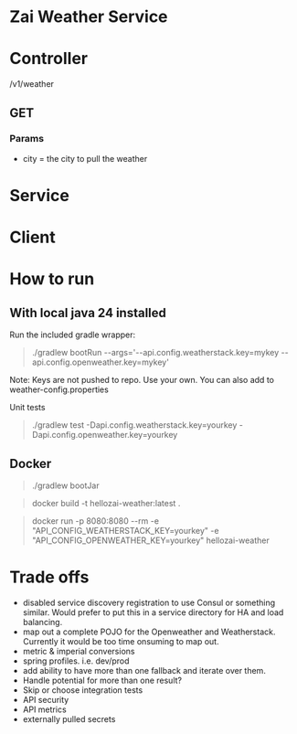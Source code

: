 # Zai Weather Service

# Controller

/v1/weather

## GET
### Params
- city = the city to pull the weather

# Service

# Client

# How to run

## With local java 24 installed

Run the included gradle wrapper:

> ./gradlew bootRun --args='--api.config.weatherstack.key=mykey --api.config.openweather.key=mykey'

Note: Keys are not pushed to repo. Use your own.
You can also add to weather-config.properties

Unit tests

> ./gradlew test -Dapi.config.weatherstack.key=yourkey -Dapi.config.openweather.key=yourkey

## Docker

> ./gradlew bootJar

> docker build -t hellozai-weather:latest .

> docker run -p 8080:8080 --rm  -e "API_CONFIG_WEATHERSTACK_KEY=yourkey" -e "API_CONFIG_OPENWEATHER_KEY=yourkey" hellozai-weather

# Trade offs

- disabled service discovery registration to use Consul or something similar. Would prefer to put this in a service directory for HA and load balancing.
- map out a complete POJO for the Openweather and Weatherstack. Currently it would be too time onsuming to map out.
- metric & imperial conversions
- spring profiles. i.e. dev/prod
- add ability to have more than one fallback and iterate over them.
- Handle potential for more than one result?
- Skip or choose integration tests
- API security
- API metrics
- externally pulled secrets